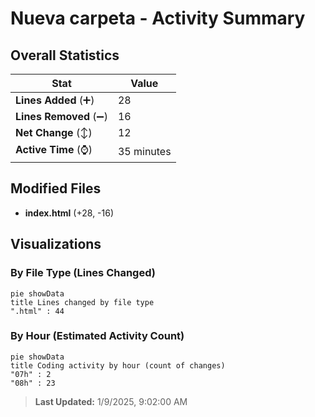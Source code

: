 # Nueva carpeta - Activity Summary 

## Overall Statistics

| Stat                   | Value                                                             |
| ---------------------- | ----------------------------------------------------------------- |
| **Lines Added** (➕)   | 28                                          |
| **Lines Removed** (➖) | 16                                        |
| **Net Change** (↕)    | 12                |
| **Active Time** (⌚)   | 35 minutes |


## Modified Files
- **index.html** (+28, -16)

## Visualizations

### By File Type (Lines Changed)

```mermaid
pie showData
title Lines changed by file type
".html" : 44
```

### By Hour (Estimated Activity Count)

```mermaid
pie showData
title Coding activity by hour (count of changes)
"07h" : 2
"08h" : 23
```


> **Last Updated:** 1/9/2025, 9:02:00 AM